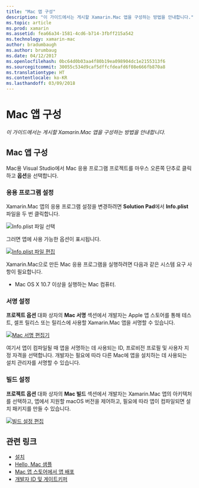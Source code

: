 ```yaml
---
title: "Mac 앱 구성"
description: "이 가이드에서는 게시할 Xamarin.Mac 앱을 구성하는 방법을 안내합니다."
ms.topic: article
ms.prod: xamarin
ms.assetid: fea66a34-1581-4cd6-b714-3fbff215a542
ms.technology: xamarin-mac
author: bradumbaugh
ms.author: brumbaug
ms.date: 04/12/2017
ms.openlocfilehash: 0bc64d0b03aa4f80b19ea098904dc1e2155313f6
ms.sourcegitcommit: 30055c534d9caf5dffcfdeafd6f08e666fb870a8
ms.translationtype: HT
ms.contentlocale: ko-KR
ms.lasthandoff: 03/09/2018
---
```

# <a name="mac-app-configuration"></a>Mac 앱 구성

_이 가이드에서는 게시할 Xamarin.Mac 앱을 구성하는 방법을 안내합니다._


## <a name="mac-app-configuration"></a>Mac 앱 구성

Mac용 Visual Studio에서 Mac 응용 프로그램 프로젝트를 마우스 오른쪽 단추로 클릭하고 **옵션**을 선택합니다.


### <a name="application-settings"></a>응용 프로그램 설정

Xamarin.Mac 앱의 응용 프로그램 설정을 변경하려면 **Solution Pad**에서 **Info.plist** 파일을 두 번 클릭합니다.

![Info.plist 파일 선택](app-configuration-images/config04.png "Info.plist 파일 선택")

그러면 앱에 사용 가능한 옵션이 표시됩니다.

 [![Info.plist 파일 편집](app-configuration-images/config01.png "Info.plist 파일 편집")](app-configuration-images/config01-large.png#lightbox)

Xamarin.Mac으로 만든 Mac 응용 프로그램을 실행하려면 다음과 같은 시스템 요구 사항이 필요합니다.

- Mac OS X 10.7 이상을 실행하는 Mac 컴퓨터.


### <a name="signing-settings"></a>서명 설정

**프로젝트 옵션** 대화 상자의 **Mac 서명** 섹션에서 개발자는 Apple 앱 스토어를 통해 테스트, 셀프 릴리스 또는 릴리스에 사용할 Xamarin.Mac 앱을 서명할 수 있습니다.

[![Mac 서명 편집기](app-configuration-images/config02.png "Mac 서명 창")](app-configuration-images/config02-large.png#lightbox)

여기서 앱이 컴파일될 때 앱을 서명하는 데 사용되는 ID, 프로비전 프로필 및 사용자 지정 자격을 선택합니다. 개발자는 필요에 따라 다른 Mac에 앱을 설치하는 데 사용되는 설치 관리자를 서명할 수 있습니다.


### <a name="build-settings"></a>빌드 설정

**프로젝트 옵션** 대화 상자의 **Mac 빌드** 섹션에서 개발자는 Xamarin.Mac 앱의 아키텍처를 선택하고, 앱에서 지원할 macOS 버전을 제어하고, 필요에 따라 앱이 컴파일되면 설치 패키지를 만들 수 있습니다.

 [![빌드 설정 편집](app-configuration-images/config03.png "빌드 설정 편집")](app-configuration-images/config03-large.png#lightbox)


## <a name="related-links"></a>관련 링크

- [설치](/visualstudio/mac/installation/)
- [Hello, Mac 샘플](~/mac/get-started/hello-mac.md)
- [Mac 앱 스토어에서 앱 배포](https://developer.apple.com/devcenter/mac/checklist/)
- [개발자 ID 및 게이트키퍼](https://developer.apple.com/resources/developer-id/)
